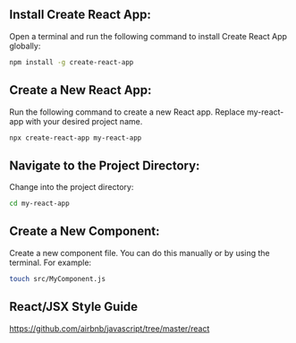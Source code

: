 ## Install Create React App:

Open a terminal and run the following command to install Create React App globally:

```bash
npm install -g create-react-app
```

## Create a New React App:

Run the following command to create a new React app. Replace my-react-app with your desired project name.

```bash
npx create-react-app my-react-app
```

## Navigate to the Project Directory:

Change into the project directory:

```bash
cd my-react-app
```

## Create a New Component:

Create a new component file. You can do this manually or by using the terminal. For example:

```bash
touch src/MyComponent.js
```

## React/JSX Style Guide

https://github.com/airbnb/javascript/tree/master/react 